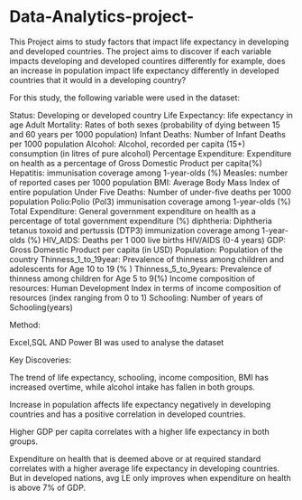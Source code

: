 # Data-Analytics-project-

This Project aims to study factors that impact life expectancy in developing and developed countries. The project aims to discover if each variable impacts developing and developed countires differently for example, does an increase in population impact life expectancy differently in developed countries that it would in a developing country?

For this study, the following variable were used in the dataset:

Status: Developing or developed country
Life Expectancy: life expectancy in age
Adult Mortality: Rates of both sexes (probability of dying between 15 and 60 years per 1000 population)
Infant Deaths: Number of Infant Deaths per 1000 population
Alcohol: Alcohol, recorded per capita (15+) consumption (in litres of pure alcohol)
Percentage Expenditure: Expenditure on health as a percentage of Gross Domestic Product per capita(%)
Hepatitis: immunisation coverage among 1-year-olds (%)
Measles: number of reported cases per 1000 population
BMI: Average Body Mass Index of entire population
Under Five Deaths: Number of under-five deaths per 1000 population
Polio:Polio (Pol3) immunisation coverage among 1-year-olds (%)
Total Expenditure: General government expenditure on health as a percentage of total government expenditure (%)
diphtheria: Diphtheria tetanus toxoid and pertussis (DTP3) immunization coverage among 1-year-olds (%)
HIV_AIDS: Deaths per 1 000 live births HIV/AIDS (0-4 years)
GDP: Gross Domestic Product per capita (in USD)
Population: Population of the country
Thinness_1_to_19year: Prevalence of thinness among children and adolescents for Age 10 to 19 (% )
Thinness_5_to_9years: Prevalence of thinness among children for Age 5 to 9(%)
Income composition of resources: Human Development Index in terms of income composition of resources (index ranging from 0 to 1)
Schooling: Number of years of Schooling(years)


Method:

Excel,SQL AND Power BI was used to analyse the dataset

Key Discoveries:

The trend of life expectancy, schooling, income composition, BMI has increased overtime, while alcohol intake has fallen in both groups.

Increase in population affects life expectancy negatively in developing countries and has a positive correlation in developed countries.

Higher GDP per capita correlates with a higher life expectancy in both groups.

Expenditure on health that is deemed above or at required standard correlates with a higher average life expectancy in developing countries. But in developed nations, avg LE only improves when expenditure on health is above 7% of GDP.

